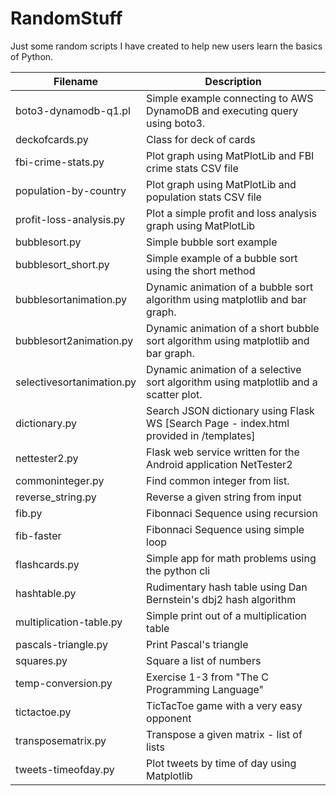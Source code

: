 # RandomStuff
Just some random scripts I have created to help new users learn the basics of Python.        

Filename      | Description
------------- | -------------
boto3-dynamodb-q1.pl | Simple example connecting to AWS DynamoDB and executing query using boto3.
deckofcards.py | Class for deck of cards
fbi-crime-stats.py   | Plot graph using MatPlotLib and FBI crime stats CSV file
population-by-country | Plot graph using MatPlotLib and population stats CSV file
profit-loss-analysis.py | Plot a simple profit and loss analysis graph using MatPlotLib
bubblesort.py  | Simple bubble sort example 
bubblesort_short.py  | Simple example of a bubble sort using the short method  
bubblesortanimation.py  | Dynamic animation of a bubble sort algorithm using matplotlib and bar graph. 
bubblesort2animation.py  | Dynamic animation of a short bubble sort algorithm using matplotlib and bar graph. 
selectivesortanimation.py  | Dynamic animation of a selective sort algorithm using matplotlib and a scatter plot. 
dictionary.py  | Search JSON dictionary using Flask WS [Search Page - index.html provided in /templates] 
nettester2.py  | Flask web service written for the Android application NetTester2  
commoninteger.py  |   Find common integer from list. 
reverse_string.py | Reverse a given string from input  
fib.py     | Fibonnaci Sequence using recursion  
fib-faster | Fibonnaci Sequence using simple loop   
flashcards.py    | Simple app for math problems using the python cli 
hashtable.py   |  Rudimentary hash table using Dan Bernstein's dbj2 hash algorithm
multiplication-table.py | Simple print out of a multiplication table
pascals-triangle.py | Print Pascal's triangle
squares.py  |  Square a list of numbers
temp-conversion.py | Exercise 1-3 from "The C Programming Language"
tictactoe.py  | TicTacToe game with a very easy opponent  
transposematrix.py | Transpose a given matrix - list of lists
tweets-timeofday.py | Plot tweets by time of day using Matplotlib


   









